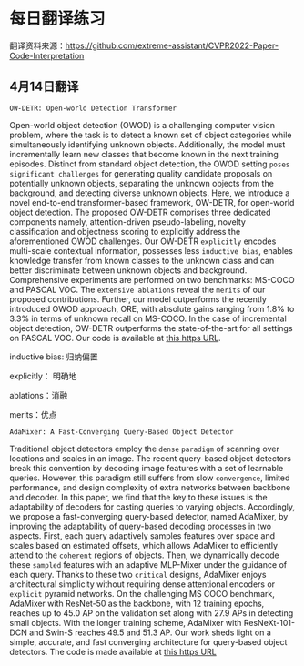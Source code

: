 # 每日翻译练习

翻译资料来源：https://github.com/extreme-assistant/CVPR2022-Paper-Code-Interpretation

## 4月14日翻译

`OW-DETR: Open-world Detection Transformer`

Open-world object detection (OWOD) is a challenging computer vision problem, where the task is to detect a known set of object categories while simultaneously identifying unknown objects. Additionally, the model must incrementally learn new classes that become known in the next training episodes. Distinct from standard object detection, the OWOD setting `poses significant challenges` for generating quality candidate proposals on potentially unknown objects, separating the unknown objects from the background, and detecting diverse unknown objects. Here, we introduce a novel end-to-end transformer-based framework, OW-DETR, for open-world object detection. The proposed OW-DETR comprises three dedicated components namely, attention-driven pseudo-labeling, novelty classification and objectness scoring to explicitly address the aforementioned OWOD challenges. Our OW-DETR `explicitly` encodes multi-scale contextual information, possesses less `inductive bias`, enables knowledge transfer from known classes to the unknown class and can better discriminate between unknown objects and background. Comprehensive experiments are performed on two benchmarks: MS-COCO and PASCAL VOC. The `extensive ablations` reveal the `merits` of our proposed contributions. Further, our model outperforms the recently introduced OWOD approach, ORE, with absolute gains ranging from 1.8% to 3.3% in terms of unknown recall on MS-COCO. In the case of incremental object detection, OW-DETR outperforms the state-of-the-art for all settings on PASCAL VOC. Our code is available at [this https URL](https://github.com/akshitac8/OW-DETR).

inductive bias: 归纳偏置

explicitly： 明确地

ablations：消融

merits：优点

`AdaMixer: A Fast-Converging Query-Based Object Detector`

Traditional object detectors employ the `dense` `paradigm` of scanning over locations and scales in an image. The recent query-based object detectors break this convention by decoding image features with a set of learnable queries. However, this paradigm still suffers from slow `convergence`, limited performance, and design complexity of extra networks between backbone and decoder. In this paper, we find that the key to these issues is the adaptability of decoders for casting queries to varying objects. Accordingly, we propose a fast-converging query-based detector, named AdaMixer, by improving the adaptability of query-based decoding processes in two aspects. First, each query adaptively samples features over space and scales based on estimated offsets, which allows AdaMixer to efficiently attend to the `coherent` regions of objects. Then, we dynamically decode these `sampled` features with an adaptive MLP-Mixer under the guidance of each query. Thanks to these two `critical` designs, AdaMixer enjoys architectural simplicity without requiring dense attentional encoders or `explicit` pyramid networks. On the challenging MS COCO benchmark, AdaMixer with ResNet-50 as the backbone, with 12 training epochs, reaches up to 45.0 AP on the validation set along with 27.9 APs in detecting small objects. With the longer training scheme, AdaMixer with ResNeXt-101-DCN and Swin-S reaches 49.5 and 51.3 AP. Our work sheds light on a simple, accurate, and fast converging architecture for query-based object detectors. The code is made available at [this https URL](https://github.com/MCG-NJU/AdaMixer)



